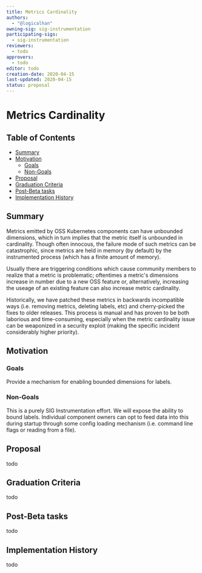 ```yaml
---
title: Metrics Cardinality
authors:
  - "@logicalhan"
owning-sig: sig-instrumentation
participating-sigs:
  - sig-instrumentation
reviewers:
  - todo
approvers:
  - todo
editor: todo
creation-date: 2020-04-15
last-updated: 2020-04-15
status: proposal
---
```


# Metrics Cardinality

## Table of Contents

<!-- toc -->
- [Summary](#summary)
- [Motivation](#motivation)
  - [Goals](#goals)
  - [Non-Goals](#non-goals)
- [Proposal](#proposal)
- [Graduation Criteria](#graduation-criteria)
- [Post-Beta tasks](#post-beta-tasks)
- [Implementation History](#implementation-history)
<!-- /toc -->

## Summary

Metrics emitted by OSS Kubernetes components can have unbounded dimensions, which in turn implies that the metric itself is unbounded in cardinality. Though often innocous, the failure mode of such metrics can be catastrophic, since metrics are held in memory (by default) by the instrumented process (which has a finite amount of memory).

Usually there are triggering conditions which cause community members to realize that a metric is problematic; oftentimes a metric's dimensions increase in number due to a new OSS feature or, alternatively, increasing the useage of an existing feature can also increase metric cardinality.

Historically, we have patched these metrics in backwards incompatible ways (i.e. removing metrics, deleting labels, etc) and cherry-picked the fixes to older releases. This process is manual and has proven to be both laborious and time-consuming, especially when the metric cardinality issue can be weaponized in a security exploit (making the specific incident considerably higher priority).

## Motivation



### Goals

Provide a mechanism for enabling bounded dimensions for labels.

### Non-Goals

This is a purely SIG Instrumentation effort. We will expose the ability to bound labels. Individual component owners can opt to feed data into this during startup through some config loading mechanism (i.e. command line flags or reading from a file).

## Proposal

todo


## Graduation Criteria

todo


## Post-Beta tasks

todo

## Implementation History

todo